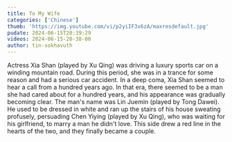 ```yaml
---
title: To My Wife
categories: ['Chinese']
thumb: 'https://img.youtube.com/vi/p2yiIF3x6zA/maxresdefault.jpg'
pudate: 2024-06-15T20:39:29
videos: 2024-06-15-20-38-00
author: tin-sokhavuth
---
```

Actress Xia Shan (played by Xu Qing) was driving a luxury sports car on a winding mountain road. During this period, she was in a trance for some reason and had a serious car accident. In a deep coma, Xia Shan seemed to hear a call from a hundred years ago. In that era, there seemed to be a man she had cared about for a hundred years, and his appearance was gradually becoming clear. The man's name was Lin Juemin (played by Tong Dawei). He used to be dressed in white and ran up the stairs of his house sweating profusely, persuading Chen Yiying (played by Xu Qing), who was waiting for his girlfriend, to marry a man he didn't love. This side drew a red line in the hearts of the two, and they finally became a couple.